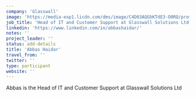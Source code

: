 ```yaml
---
company: 'Glasswall'
image: 'https://media-exp1.licdn.com/dms/image/C4D03AQGbKTdE3-O0RQ/profile-displayphoto-shrink_800_800/0?e=1589414400&v=beta&t=WfGRDu2xhs0VjOMXCQiZIHG8_dxBevKdGyzVe0ux_sY'
job_title: 'Head of IT and Customer Support at Glasswall Solutions Ltd.'
linkedin: 'https://www.linkedin.com/in/abbashaidar/'
notes: ''
project_leader: ''
status: add-details
title: 'Abbas Haidar'
travel_from: ''
twitter: ''
type: participant
website: ''
---
```

Abbas is the Head of IT and Customer Support at Glasswall Solutions Ltd
